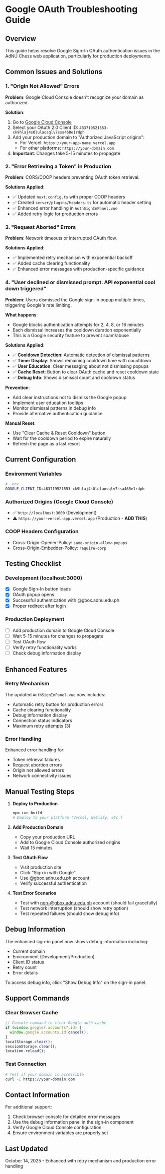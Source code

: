 # Google OAuth Troubleshooting Guide

## Overview
This guide helps resolve Google Sign-In OAuth authentication issues in the AdNU Chess web application, particularly for production deployments.

## Common Issues and Solutions

### 1. "Origin Not Allowed" Errors

**Problem**: Google Cloud Console doesn't recognize your domain as authorized.

**Solution**:
1. Go to [Google Cloud Console](https://console.cloud.google.com/apis/credentials)
2. Select your OAuth 2.0 Client ID: `483719521553-ck9hlaj4s0lulaosqlv7ssa468e1rdph`
3. Add your production domain to "Authorized JavaScript origins":
   - For Vercel: `https://your-app-name.vercel.app`
   - For other platforms: `https://your-domain.com`
4. **Important**: Changes take 5-15 minutes to propagate

### 2. "Error Retrieving a Token" in Production

**Problem**: CORS/COOP headers preventing OAuth token retrieval.

**Solutions Applied**:
- ✅ Updated `nuxt.config.ts` with proper COOP headers
- ✅ Created `server/plugins/headers.ts` for automatic header setting
- ✅ Enhanced error handling in `AuthSignInPanel.vue`
- ✅ Added retry logic for production errors

### 3. "Request Aborted" Errors

**Problem**: Network timeouts or interrupted OAuth flow.

**Solutions Applied**:
- ✅ Implemented retry mechanism with exponential backoff
- ✅ Added cache clearing functionality
- ✅ Enhanced error messages with production-specific guidance

### 4. "User declined or dismissed prompt. API exponential cool down triggered"

**Problem**: Users dismissed the Google sign-in popup multiple times, triggering Google's rate limiting.

**What happens**: 
- Google blocks authentication attempts for 2, 4, 8, or 16 minutes
- Each dismissal increases the cooldown duration exponentially
- This is a Google security feature to prevent spam/abuse

**Solutions Applied**:
- ✅ **Cooldown Detection**: Automatic detection of dismissal patterns
- ✅ **Timer Display**: Shows remaining cooldown time with countdown
- ✅ **User Education**: Clear messaging about not dismissing popups
- ✅ **Cache Reset**: Button to clear OAuth cache and reset cooldown state
- ✅ **Debug Info**: Shows dismissal count and cooldown status

**Prevention**:
- Add clear instructions not to dismiss the Google popup
- Implement user education tooltips
- Monitor dismissal patterns in debug info
- Provide alternative authentication guidance

**Manual Reset**:
- Use "Clear Cache & Reset Cooldown" button
- Wait for the cooldown period to expire naturally
- Refresh the page as a last resort

## Current Configuration

### Environment Variables
```bash
# .env
GOOGLE_CLIENT_ID=483719521553-ck9hlaj4s0lulaosqlv7ssa468e1rdph
```

### Authorized Origins (Google Cloud Console)
- ✅ `http://localhost:3000` (Development)
- ⚠️  `https://your-vercel-app.vercel.app` (Production - **ADD THIS**)

### COOP Headers Configuration
- Cross-Origin-Opener-Policy: `same-origin-allow-popups`
- Cross-Origin-Embedder-Policy: `require-corp`

## Testing Checklist

### Development (localhost:3000)
- [x] Google Sign-In button loads
- [x] OAuth popup opens
- [x] Successful authentication with @gbox.adnu.edu.ph
- [x] Proper redirect after login

### Production Deployment
- [ ] Add production domain to Google Cloud Console
- [ ] Wait 5-15 minutes for changes to propagate
- [ ] Test OAuth flow
- [ ] Verify retry functionality works
- [ ] Check debug information display

## Enhanced Features

### Retry Mechanism
The updated `AuthSignInPanel.vue` now includes:
- Automatic retry button for production errors
- Cache clearing functionality
- Debug information display
- Connection status indicators
- Maximum retry attempts (3)

### Error Handling
Enhanced error handling for:
- Token retrieval failures
- Request abortion errors
- Origin not allowed errors
- Network connectivity issues

## Manual Testing Steps

1. **Deploy to Production**
   ```bash
   npm run build
   # Deploy to your platform (Vercel, Netlify, etc.)
   ```

2. **Add Production Domain**
   - Copy your production URL
   - Add to Google Cloud Console authorized origins
   - Wait 15 minutes

3. **Test OAuth Flow**
   - Visit production site
   - Click "Sign in with Google"
   - Use @gbox.adnu.edu.ph account
   - Verify successful authentication

4. **Test Error Scenarios**
   - Test with non-@gbox.adnu.edu.ph account (should fail gracefully)
   - Test network interruption (should show retry option)
   - Test repeated failures (should show debug info)

## Debug Information

The enhanced sign-in panel now shows debug information including:
- Current domain
- Environment (Development/Production)
- Client ID status
- Retry count
- Error details

To access debug info, click "Show Debug Info" on the sign-in panel.

## Support Commands

### Clear Browser Cache
```javascript
// Console command to clear Google auth cache
if (window.google?.accounts?.id) {
  window.google.accounts.id.cancel();
}
localStorage.clear();
sessionStorage.clear();
location.reload();
```

### Test Connection
```bash
# Test if your domain is accessible
curl -I https://your-domain.com
```

## Contact Information

For additional support:
1. Check browser console for detailed error messages
2. Use the debug information panel in the sign-in component
3. Verify Google Cloud Console configuration
4. Ensure environment variables are properly set

## Last Updated
October 14, 2025 - Enhanced with retry mechanism and production error handling
